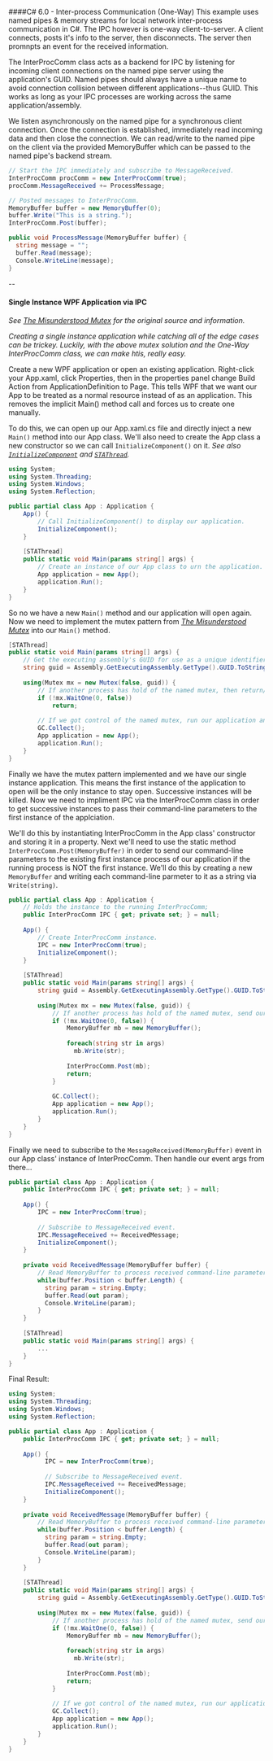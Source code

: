 ####C# 6.0 - Inter-process Communication (One-Way)
This example uses named pipes & memory streams for local network inter-process communication in C#. The IPC however is one-way client-to-server. A client connects, posts it's info to the server, then disconnects. The server then promnpts an event for the received information.

The InterProcComm class acts as a backend for IPC by listening for incoming client connections on the named pipe server using the application's GUID. Named pipes should always have a unique name to avoid connection collision between different applications--thus GUID. This works as long as your IPC processes are working across the same application/assembly.

We listen asynchronously on the named pipe for a synchronous client connection. Once the connection is established, immediately read incoming data and then close the connection. We can read/write to the named pipe on the client via the provided MemoryBuffer which can be passed to the named pipe's backend stream.

```c#
// Start the IPC immediately and subscribe to MessageReceived.
InterProcComm procComm = new InterProcComm(true);
procComm.MessageReceived += ProcessMessage;
```
```c#
// Posted messages to InterProcComm.
MemoryBuffer buffer = new MemoryBuffer(0);
buffer.Write("This is a string.");
InterProcComm.Post(buffer);
```
```c#
public void ProcessMessage(MemoryBuffer buffer) {
  string message = "";
  buffer.Read(message);
  Console.WriteLine(message);
}
```

--
#### Single Instance WPF Application via IPC
*See [The Misunderstood Mutex](http://odetocode.com/blogs/scott/archive/2004/08/20/the-misunderstood-mutex.aspx) for the original source and information.*

*Creating a single instance application while catching all of the edge cases can be trickey. Luckily, with the above mutex solution and the One-Way InterProcComm class, we can make htis, really easy.*

Create a new WPF application or open an existing application. Right-click your App.xaml, click Properties, then in the properties panel change Build Action from ApplicationDefinition to Page. This tells WPF that we want our App to be treated as a normal resource instead of as an application. This removes the implicit Main() method call and forces us to create one manually.

To do this, we can open up our App.xaml.cs file and directly inject a new `Main()` method into our App class. We'll also need to create the App class a new constructor so we can call `InitializeComponent()` on it. *See also [`InitializeComponent`](http://stackoverflow.com/questions/245825/what-does-initializecomponent-do-and-how-does-it-work-in-wpf) and [`STAThread`](http://stackoverflow.com/questions/1361033/what-does-stathread-do).*
```c#
using System;
using System.Threading;
using System.Windows;
using System.Reflection;

public partial class App : Application {
    App() {
        // Call InitializeComponent() to display our application.
        InitializeComponent();
    }
    
    [STAThread]
    public static void Main(params string[] args) {
        // Create an instance of our App class to urn the application.
        App application = new App();
        application.Run();
    }
}
```
So no we have a new `Main()` method and our application will open again. Now we need to implement the mutex pattern from *[The Misunderstood Mutex](http://odetocode.com/blogs/scott/archive/2004/08/20/the-misunderstood-mutex.aspx)* into our `Main()` method.
```c#
[STAThread]
public static void Main(params string[] args) {
    // Get the executing assembly's GUID for use as a unique identifier.
    string guid = Assembly.GetExecutingAssembly.GetType().GUID.ToString();
    
    using(Mutex mx = new Mutex(false, guid)) {
        // If another process has hold of the named mutex, then return/close.
        if (!mx.WaitOne(0, false))
            return;
        
        // If we got control of the named mutex, run our application and clean up the mutex.
        GC.Collect();
        App application = new App();
        application.Run();
    }
}
```
Finally we have the mutex pattern implemented and we have our single instance application. This means the first instance of the application to open will be the only instance to stay open. Successive instances will be killed. Now we need to impliment IPC via the InterProcComm class in order to get successive instances to pass their command-line parameters to the first instance of the applciation.

We'll do this by instantiating InterProcComm in the App class' constructor and storing it in a property. Next we'll need to use the static method `InterProcComm.Post(MemoryBuffer)` in order to send our command-line parameters to the existing first instance process of our application if the running process is NOT the first instance. We'll do this by creating a new `MemoryBuffer` and writing each command-line parmeter to it as a string via `Write(string)`.
```c#
public partial class App : Application {
    // Holds the instance to the running InterProcComm;
    public InterProcComm IPC { get; private set; } = null;
    
    App() {
        // Create InterProcComm instance.
        IPC = new InterProcComm(true);
        InitializeComponent();
    }
    
    [STAThread]
    public static void Main(params string[] args) {
        string guid = Assembly.GetExecutingAssembly.GetType().GUID.ToString();
        
        using(Mutex mx = new Mutex(false, guid)) {
            // If another process has hold of the named mutex, send our Post(), then return/close.
            if (!mx.WaitOne(0, false)) {
                MemoryBuffer mb = new MemoryBuffer();
                
                foreach(string str in args)
                  mb.Write(str);
                  
                InterProcComm.Post(mb);
                return;
            }
            
            GC.Collect();
            App application = new App();
            application.Run();
        }
    }
}
```
Finally we need to subscribe to the `MessageReceived(MemoryBuffer)` event in our App class' instance of InterProcComm. Then handle our event args from there...
```c#
public partial class App : Application {
    public InterProcComm IPC { get; private set; } = null;
    
    App() {
        IPC = new InterProcComm(true);
        
        // Subscribe to MessageReceived event.
        IPC.MessageReceived += ReceivedMessage;
        InitializeComponent();
    }
    
    private void ReceivedMessage(MemoryBuffer buffer) {
        // Read MemoryBuffer to process received command-line parameters...
        while(buffer.Position < buffer.Length) {
          string param = string.Empty;
          buffer.Read(out param);
          Console.WriteLine(param);
        }
    }
    
    [STAThread]
    public static void Main(params string[] args) {
        ...
    }
}
```
Final Result:
```c#
using System;
using System.Threading;
using System.Windows;
using System.Reflection;

public partial class App : Application {
    public InterProcComm IPC { get; private set; } = null;
    
    App() {
          IPC = new InterProcComm(true);
          
          // Subscribe to MessageReceived event.
          IPC.MessageReceived += ReceivedMessage;
          InitializeComponent();
    }
    
    private void ReceivedMessage(MemoryBuffer buffer) {
        // Read MemoryBuffer to process received command-line parameters...
        while(buffer.Position < buffer.Length) {
          string param = string.Empty;
          buffer.Read(out param);
          Console.WriteLine(param);
        }
    }
    
    [STAThread]
    public static void Main(params string[] args) {
        string guid = Assembly.GetExecutingAssembly.GetType().GUID.ToString();
        
        using(Mutex mx = new Mutex(false, guid)) {
            // If another process has hold of the named mutex, send our Post(), then return/close.
            if (!mx.WaitOne(0, false)) {
                MemoryBuffer mb = new MemoryBuffer();
                
                foreach(string str in args)
                  mb.Write(str);
                  
                InterProcComm.Post(mb);
                return;
            }
            
            // If we got control of the named mutex, run our application and clean up the mutex.
            GC.Collect();
            App application = new App();
            application.Run();
        }
    }
}
```
